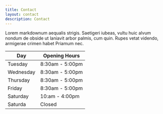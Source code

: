 ```yaml
---
title: Contact
layout: contact
description: Contact
---
```


Lorem markdownum aequalis strigis. Saetigeri iubeas, vultu huic alvum nondum de obside ut laniavit arbor palmis, cum quin. Rupes vetat videndo, armigerae crimen habet Priamum nec.

| Day       | Opening Hours   |
| --------- | --------------- |
| Tuesday   | 8:30am - 5:00pm |
| Wednesday | 8:30am - 5:00pm |
| Thursday  | 8:30am - 5:00pm |
| Friday    | 8:30am - 5:00pm |
| Saturday  | 10:am - 4:00pm  |
| Saturda   | Closed          |
